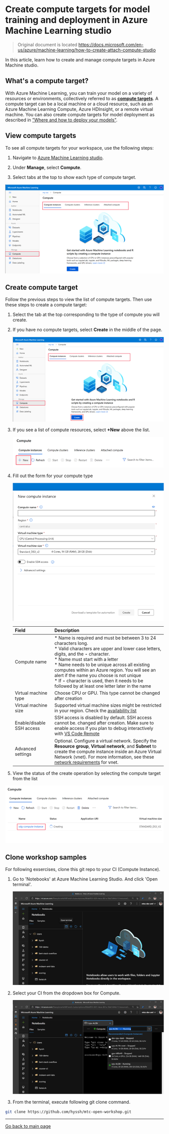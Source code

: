 # Create compute targets for model training and deployment in Azure Machine Learning studio

> Original document is located https://docs.microsoft.com/en-us/azure/machine-learning/how-to-create-attach-compute-studio

In this article, learn how to create and manage compute targets in Azure Machine studio. 

## What's a compute target? 

With Azure Machine Learning, you can train your model on a variety of resources or environments, collectively referred to as [__compute targets__](concept-azure-machine-learning-architecture.md#compute-targets). A compute target can be a local machine or a cloud resource, such as an Azure Machine Learning Compute, Azure HDInsight, or a remote virtual machine.  You can also create compute targets for model deployment as described in ["Where and how to deploy your models"](how-to-deploy-and-where.md).

## View compute targets

To see all compute targets for your workspace, use the following steps:

1. Navigate to [Azure Machine Learning studio](https://ml.azure.com).
 
1. Under __Manage__, select __Compute__.

1. Select tabs at the top to show each type of compute target.

![](../images/view-compute-targets.png)

## Create compute target

Follow the previous steps to view the list of compute targets. Then use these steps to create a compute target:

1. Select the tab at the top corresponding to the type of compute you will create.

1. If you have no compute targets, select  **Create** in the middle of the page.
  
    ![](../images/create-compute-target.png)

1. If you see a list of compute resources, select **+New** above the list.

    ![](../images/select-new.png)


1. Fill out the form for your compute type

    ![](../images/create-compute-instance.png)

    |Field  |Description  |
    |---------|---------|
    |Compute name     |  * Name is required and must be between 3 to 24 characters long.</br>* Valid characters are upper and lower case letters, digits, and the  **-** character.</br>* Name must start with a letter</br>* Name needs to be unique across all existing computes within an Azure region. You will see an alert if the name you choose is not unique</br>* If **-**  character is used, then it needs to be followed by at least one letter later in the name</br>     |
    |Virtual machine type |  Choose CPU or GPU. This type cannot be changed after creation     |
    |Virtual machine size     |  Supported virtual machine sizes might be restricted in your region. Check the [availability list](https://azure.microsoft.com/global-infrastructure/services/?products=virtual-machines)     |
    |Enable/disable SSH access     |   SSH access is disabled by default.  SSH access cannot be. changed after creation. Make sure to enable access if you plan to debug interactively with [VS Code Remote](how-to-set-up-vs-code-remote.md)   |
    |Advanced settings     |  Optional. Configure a virtual network. Specify the **Resource group**, **Virtual network**, and **Subnet** to create the compute instance inside an Azure Virtual Network (vnet). For more information, see these [network requirements](./how-to-secure-training-vnet.md) for vnet.  |

1. View the status of the create operation by selecting the compute target from the list

![](../images/view-list.png)

## Clone workshop samples

For following exsercises, clone this git repo to your CI (Compute Instance).

1. Go to 'Notebooks' at Azure Machine Learning Studio. And click 'Open terminal'.

    ![](../images/clone-repo-1.png)


1.  Select your CI from the dropdown box for Compute.

    ![](../images/clone-repo-2.png)

1. From the terminal, execute following git clone command.

```bash
git clone https://github.com/hyssh/mtc-open-workshop.git
```


---

[Go back to main page](https://github.com/hyssh/mtc-open-workshop)
